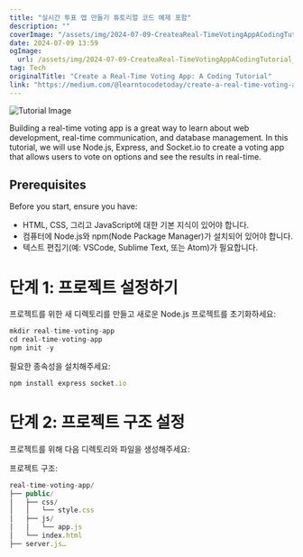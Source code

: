 ```yaml
---
title: "실시간 투표 앱 만들기 튜토리얼 코드 예제 포함"
description: ""
coverImage: "/assets/img/2024-07-09-CreateaReal-TimeVotingAppACodingTutorial_0.png"
date: 2024-07-09 13:59
ogImage:
  url: /assets/img/2024-07-09-CreateaReal-TimeVotingAppACodingTutorial_0.png
tag: Tech
originalTitle: "Create a Real-Time Voting App: A Coding Tutorial"
link: "https://medium.com/@learntocodetoday/create-a-real-time-voting-app-a-coding-tutorial-55ef0f2629da"
---
```


![Tutorial Image](/assets/img/2024-07-09-CreateaReal-TimeVotingAppACodingTutorial_0.png)

Building a real-time voting app is a great way to learn about web development, real-time communication, and database management. In this tutorial, we will use Node.js, Express, and Socket.io to create a voting app that allows users to vote on options and see the results in real-time.

## Prerequisites

Before you start, ensure you have:

<div class="content-ad"></div>

- HTML, CSS, 그리고 JavaScript에 대한 기본 지식이 있어야 합니다.
- 컴퓨터에 Node.js와 npm(Node Package Manager)가 설치되어 있어야 합니다.
- 텍스트 편집기(예: VSCode, Sublime Text, 또는 Atom)가 필요합니다.

# 단계 1: 프로젝트 설정하기

프로젝트를 위한 새 디렉토리를 만들고 새로운 Node.js 프로젝트를 초기화하세요:

```js
mkdir real-time-voting-app
cd real-time-voting-app
npm init -y
```

<div class="content-ad"></div>

필요한 종속성을 설치해주세요:

```js
npm install express socket.io
```

# 단계 2: 프로젝트 구조 설정

프로젝트를 위해 다음 디렉토리와 파일을 생성해주세요:

<div class="content-ad"></div>

프로젝트 구조:

```js
real-time-voting-app/
├── public/
│   ├── css/
│   │   └── style.css
│   ├── js/
│   │   └── app.js
│   └── index.html
├── server.js…
```
